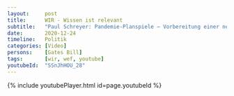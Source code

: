 ```yaml
---
layout:     post
title:      WIR - Wissen ist relevant
subtitle:   "Paul Schreyer: Pandemie-Planspiele – Vorbereitung einer neuen Ära?"
date:       2020-12-24
timeline:   Politik
categories: [Video]
persons:    [Gates Bill]
tags:       [wir, wef, youtube]
youtubeId:  "SSnJhHOU_28"
---
```


{% include youtubePlayer.html id=page.youtubeId %}
